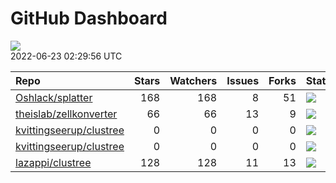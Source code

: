 GitHub Dashboard
================

![](https://github.com/lazappi/gh-dashboard/workflows/Render%20Status/badge.svg)  
2022-06-23 02:29:56 UTC

| Repo                                                                  | Stars | Watchers | Issues | Forks | Status                                                                                                                                                   | Commit                                                                                                                                                           |
| :-------------------------------------------------------------------- | ----: | -------: | -----: | ----: | :------------------------------------------------------------------------------------------------------------------------------------------------------- | :--------------------------------------------------------------------------------------------------------------------------------------------------------------- |
| [Oshlack/splatter](https://github.com/Oshlack/splatter)               |   168 |      168 |      8 |    51 | [![](https://github.com/Oshlack/splatter/workflows/R-CMD-check-bioc/badge.svg)](https://github.com/Oshlack/splatter/actions/runs/2239532437)             | <a href="https://github.com/Oshlack/splatter/commit/a963d8d806e3d645f9e664e884aecd148430f605" title="Bioconductor 3.16 devel">a963d8</a>                         |
| [theislab/zellkonverter](https://github.com/theislab/zellkonverter)   |    66 |       66 |     13 |     9 | [![](https://github.com/theislab/zellkonverter/workflows/R-CMD-check-bioc/badge.svg)](https://github.com/theislab/zellkonverter/actions/runs/2467339983) | <a href="https://github.com/theislab/zellkonverter/commit/953615bed4002f31c8fb70f5e2b9cb6e2f0ca4ff" title="Merge branch 'RELEASE_3_15'">953615</a>               |
| [kvittingseerup/clustree](https://github.com/kvittingseerup/clustree) |     0 |        0 |      0 |     0 | [![](https://github.com/lazappi/clustree/workflows/R-CMD-check/badge.svg)](https://github.com/lazappi/clustree/actions/runs/2516249992)                  | <a href="https://github.com/kvittingseerup/clustree/commit/529177e8e4f34b49926ac1708a60ec54478775ea" title="Addded control of the node text rotation">529177</a> |
| [kvittingseerup/clustree](https://github.com/kvittingseerup/clustree) |     0 |        0 |      0 |     0 | [![](https://github.com/lazappi/clustree/workflows/test-coverage/badge.svg)](https://github.com/lazappi/clustree/actions/runs/2516249998)                | <a href="https://github.com/kvittingseerup/clustree/commit/529177e8e4f34b49926ac1708a60ec54478775ea" title="Addded control of the node text rotation">529177</a> |
| [lazappi/clustree](https://github.com/lazappi/clustree)               |   128 |      128 |     11 |    13 | [![](https://github.com/lazappi/clustree/workflows/pkgdown/badge.svg)](https://github.com/lazappi/clustree/actions/runs/1443262851)                      | <a href="https://github.com/lazappi/clustree/commit/58cabf6044bf77096f15d6ce5d25156681f4bcfd" title="Merge branch 'master' into develop">58cabf</a>              |
